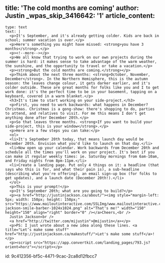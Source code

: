 title: 'The cold months are coming'
author: Justin
_wpas_skip_3416642: '1'
article_content:
  -
    type: text
    text: |
      <p>It's September, and it's already getting colder. Kids are back in school; summer vacation is over.</p>
      <p>Here's something you might have missed: <strong>you have 3 months</strong>.</p>
      <p><!--more--></p>
      <p>We all know that trying to work on our own projects during the summer is hard: it makes sense to take advantage of the warm weather, the sunshine, and the opportunity to travel or take a vacation.</p>
      <p><strong>But the cold months are coming.</strong></p>
      <p>Think about the next three months: <strong>October, November, December</strong>. In the Northern Hemisphere, this is the autumn season: the leaves change colour, it gets darker earlier, and it's colder outside. These are great months for folks like you and I to get work done: it's the perfect time to be in your basement, tapping on a keyboard, covered in a warm blanket.</p>
      <h3>It's time to start working on your side-project.</h3>
      <p>First, you need to work backwards: what happens in December? Christmas. Christmas is a gong-show: there's shopping to do, parties to attend, and relatives to visit. For me this means I don't get anything done after December 20th.</p>
      <p>So that leaves three months. <strong>If you want to build your side-project, this is your window</strong>.</p>
      <p>Here are a few steps you can take:</p>
      <ol>
      <li>It's September 20th today, that means launch day would be December 20th. Envision what you'd like to launch on that day.</li>
      <li>Now open up your calendar. Work backwards from December 20th and schedule all the times you'll work on your project. It's best if you can make it regular weekly times: ie. Saturday mornings from 6am-10am, and Friday nights from 8pm-11pm.</li>
      <li>Create a landing page. Put only 4 things on it: a headline (that says who this is for, and what their pain is), a sub-headline (describing what you're offering), an email sign-up box (for folks to get updates), and a launch date (December 20th!).</li>
      </ol>
      <p>This is your prompt!</p>
      <p>It's September 20th; what are you going to build?</p>
      <p><a href="http://justinjackson.ca/about/"><img style="margin-left: 5px; width: 150px; height: 150px;" src="https://www.mailoutinteractive.com/SSLImg/www.mailoutinteractive.com/Industry/Home/7450/29473/images/justin-jackson-smile-barber-1024x1024.png" alt="That's me!" width="150" height="150" align="right" border="0" /></a>Cheers,<br />
      Justin Jackson<br />
      <a href="http://twitter.com/mijustin">@mijustin</a></p>
      <p>PS: I just wrote about a new idea along these lines. <a title="Let’s make some stuff" href="http://justinjackson.ca/makestuff/">Let's make some stuff</a>!</p>
      <p><script src="https://app.convertkit.com/landing_pages/793.js?orient=horz"></script></p>
      
id: 9c412356-bf5c-4471-9cac-2ca8d12fbcc7
